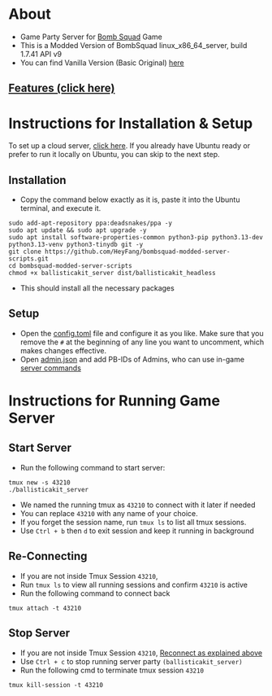 # About
- Game Party Server for <a href="https://www.froemling.net/apps/bombsquad">Bomb Squad</a> Game
- This is a Modded Version of BombSquad linux_x86_64_server, build 1.7.41 API v9
- You can find Vanilla Version (Basic Original) <a href="https://ballistica.net/downloads">here</a>

## <a href="https://github.com/HeyFang/bombsquad-modded-server-scripts/blob/main/Features.md#Features">Features (click here)</a>

# Instructions for Installation & Setup
To set up a cloud server, <a href="https://github.com/HeyFang/bombsquad-modded-server-scripts/blob/main/CloudSetup.md#Instructions">click here</a>. If you already have Ubuntu ready or prefer to run it locally on Ubuntu, you can skip to the next step.

## Installation
- Copy the command below exactly as it is, paste it into the Ubuntu terminal, and execute it.
```
sudo add-apt-repository ppa:deadsnakes/ppa -y
sudo apt update && sudo apt upgrade -y
sudo apt install software-properties-common python3-pip python3.13-dev python3.13-venv python3-tinydb git -y
git clone https://github.com/HeyFang/bombsquad-modded-server-scripts.git
cd bombsquad-modded-server-scripts
chmod +x ballisticakit_server dist/ballisticakit_headless
```
- This should install all the necessary packages
  
## Setup
- Open the <a href="https://github.com/HeyFang/bombsquad-modded-server-scripts/blob/main/config.toml">config.toml</a> file and configure it as you like. Make sure that you remove the `#` at the beginning of any line you want to uncomment, which makes changes effective.
- Open <a href="https://github.com/HeyFang/bombsquad-modded-server-scripts/blob/main/dist/ba_root/mods/admin.json">admin.json</a> and add PB-IDs of Admins, who can use in-game <a href="https://github.com/HeyFang/bombsquad-modded-server-scripts/blob/main/Features.md#Commands">server commands</a>

# Instructions for Running Game Server
## Start Server
- Run the following command to start server:
```
tmux new -s 43210
./ballisticakit_server
```
- We named the running tmux as `43210` to connect with it later if needed
- You can replace `43210` with any name of your choice.
- If you forget the session name, run `tmux ls` to list all tmux sessions.
- Use `Ctrl + b` then `d` to exit session and keep it running in background

## Re-Connecting
- If you are not inside Tmux Session `43210`,
- Run `tmux ls` to view all running sessions and confirm `43210` is active
- Run the following command to connect back
```
tmux attach -t 43210
```

## Stop Server
- If you are not inside Tmux Session `43210`, <a href="https://github.com/HeyFang/bombsquad-modded-server-scripts/blob/main/README.md#Re-Connecting">Reconnect as explained above</a>
- Use `Ctrl + c` to stop running server party `(ballisticakit_server)`
- Run the following cmd to terminate tmux session `43210`
```
tmux kill-session -t 43210
```
